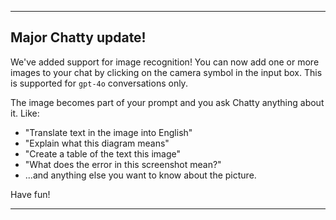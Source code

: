 ----

## Major Chatty update! 

We've added support for image recognition! You can now add one or more images to your
chat by clicking on the camera symbol in the input box. This is supported for `gpt-4o`
conversations only. 

The image becomes part of your prompt and you ask Chatty anything about it. Like:
- "Translate text in the image into English"
- "Explain what this diagram means"
- "Create a table of the text this image"
- "What does the error in this screenshot mean?"
- ...and anything else you want to know about the picture.

Have fun!

----